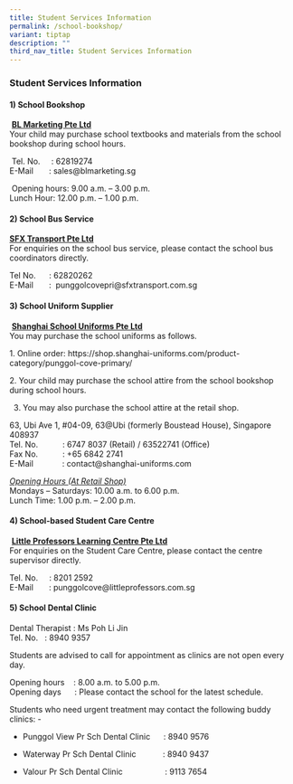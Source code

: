```yaml
---
title: Student Services Information
permalink: /school-bookshop/
variant: tiptap
description: ""
third_nav_title: Student Services Information
---
```

<h3>Student Services Information</h3>
<h4>1) School Bookshop</h4>
<p>&nbsp;<strong><u>BL Marketing Pte Ltd<br></u></strong>Your child may purchase
school textbooks and materials from the school bookshop during school hours.</p>
<p>&nbsp;Tel. No.&nbsp;&nbsp;&nbsp;&nbsp; : 62819274&nbsp;
<br>E-Mail&nbsp;&nbsp;&nbsp;&nbsp;&nbsp;&nbsp; : <a rel="noopener noreferrer nofollow" target="_blank">sales@blmarketing.sg</a>
</p>
<p>&nbsp;Opening hours: 9.00 a.m. – 3.00 p.m.
<br>Lunch Hour: 12.00 p.m. – 1.00 p.m.</p>
<h4>2) School Bus Service</h4>
<p><strong><u>SFX Transport Pte Ltd<br></u></strong>For enquiries on the
school bus service, please contact the school bus coordinators directly.</p>
<p>Tel No.&nbsp;&nbsp;&nbsp;&nbsp;&nbsp; : 62820262
<br>E-Mail&nbsp;&nbsp;&nbsp;&nbsp;&nbsp;&nbsp; : &nbsp;<a rel="noopener noreferrer nofollow" target="_blank">punggolcovepri@sfxtransport.com.sg</a>
</p>
<h4>3) School Uniform Supplier</h4>
<p>&nbsp;<strong><u>Shanghai School Uniforms Pte Ltd<br></u></strong>You
may purchase the school uniforms as follows.</p>
<p>1.&nbsp;Online order: <a rel="noopener noreferrer nofollow" target="_blank">https://shop.shanghai-uniforms.com/product-category/punggol-cove-primary/</a>
</p>
<p>2. Your child may purchase the school attire from the school bookshop
during school hours.</p>
<ol start="3" data-tight="true" class="tight">
<li>
<p>You may also purchase the school attire at the retail shop.</p>
<p></p>
</li>
</ol>
<p>63, Ubi Ave 1, #04-09, 63@Ubi (formerly Boustead House), Singapore 408937
<br>Tel. No. &nbsp;&nbsp;&nbsp;&nbsp;&nbsp;&nbsp;&nbsp;&nbsp;&nbsp; : 6747
8037 (Retail) / 63522741 (Office)
<br>Fax No.&nbsp;&nbsp;&nbsp;&nbsp;&nbsp;&nbsp;&nbsp;&nbsp;&nbsp;&nbsp; :
+65 6842 2741
<br>E-Mail &nbsp;&nbsp;&nbsp;&nbsp;&nbsp;&nbsp;&nbsp;&nbsp;&nbsp;&nbsp;&nbsp;
: <a rel="noopener noreferrer nofollow" target="_blank">contact@shanghai-uniforms.com</a>
</p>
<p><em><u>Opening Hours (At Retail Shop)</u></em> 
<br>Mondays – Saturdays: 10.00 a.m. to 6.00 p.m.
<br>Lunch Time: 1.00 p.m. – 2.00 p.m.</p>
<h4>4) School-based Student Care Centre</h4>
<p>&nbsp;<strong><u>Little Professors Learning Centre Pte Ltd<br></u></strong>For
enquiries on the Student Care Centre, please contact the centre supervisor
directly.</p>
<p>Tel. No.&nbsp;&nbsp;&nbsp;&nbsp; : 8201 2592
<br>E-Mail&nbsp;&nbsp;&nbsp;&nbsp;&nbsp;&nbsp; : <a rel="noopener noreferrer nofollow" target="_blank">punggolcove@littleprofessors.com.sg</a>
</p>
<h4>5)&nbsp;School Dental Clinic</h4>
<p>Dental Therapist : Ms Poh Li Jin
<br>Tel. No.&nbsp;&nbsp; : 8940 9357</p>
<p>Students are advised to call for appointment as clinics are not open every
day.</p>
<p>Opening hours&nbsp;&nbsp;&nbsp; : 8.00 a.m. to 5.00 p.m.
<br>Opening days &nbsp;&nbsp;&nbsp;&nbsp; : Please contact the school for
the latest schedule.</p>
<p>Students who need urgent treatment may contact the following buddy clinics:
-</p>
<ul data-tight="true" class="tight">
<li>
<p>Punggol View Pr Sch Dental Clinic &nbsp;&nbsp;&nbsp;&nbsp; : 8940 9576</p>
</li>
<li>
<p>Waterway Pr Sch Dental Clinic&nbsp;&nbsp;&nbsp;&nbsp;&nbsp;&nbsp;&nbsp;&nbsp;&nbsp;&nbsp;&nbsp;
: 8940 9437</p>
</li>
<li>
<p>Valour Pr Sch Dental Clinic &nbsp;&nbsp;&nbsp;&nbsp;&nbsp;&nbsp;&nbsp;&nbsp;&nbsp;&nbsp;&nbsp;&nbsp;&nbsp;&nbsp;&nbsp;&nbsp;&nbsp;
: 9113 7654</p>
<p>&nbsp;</p>
</li>
</ul>
<p></p>